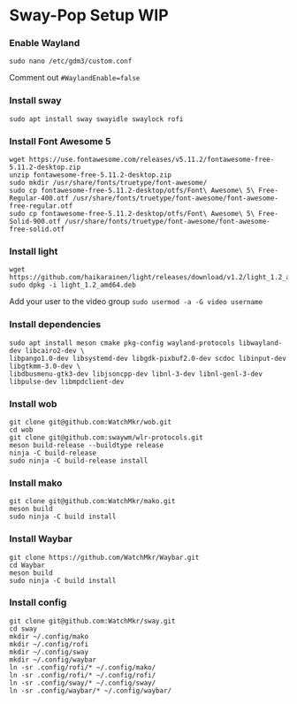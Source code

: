 # Sway-Pop Setup WIP

### Enable Wayland
```sudo nano /etc/gdm3/custom.conf```

Comment out `#WaylandEnable=false`

### Install sway
```sudo apt install sway swayidle swaylock rofi```

### Install Font Awesome 5
```
wget https://use.fontawesome.com/releases/v5.11.2/fontawesome-free-5.11.2-desktop.zip
unzip fontawesome-free-5.11.2-desktop.zip
sudo mkdir /usr/share/fonts/truetype/font-awesome/
sudo cp fontawesome-free-5.11.2-desktop/otfs/Font\ Awesome\ 5\ Free-Regular-400.otf /usr/share/fonts/truetype/font-awesome/font-awesome-free-regular.otf
sudo cp fontawesome-free-5.11.2-desktop/otfs/Font\ Awesome\ 5\ Free-Solid-900.otf /usr/share/fonts/truetype/font-awesome/font-awesome-free-solid.otf
```

### Install light
```
wget https://github.com/haikarainen/light/releases/download/v1.2/light_1.2_amd64.deb
sudo dpkg -i light_1.2_amd64.deb
```

Add your user to the video group
```sudo usermod -a -G video username```

### Install dependencies
```
sudo apt install meson cmake pkg-config wayland-protocols libwayland-dev libcairo2-dev \
libpango1.0-dev libsystemd-dev libgdk-pixbuf2.0-dev scdoc libinput-dev libgtkmm-3.0-dev \
libdbusmenu-gtk3-dev libjsoncpp-dev libnl-3-dev libnl-genl-3-dev libpulse-dev libmpdclient-dev
```

### Install wob
```
git clone git@github.com:WatchMkr/wob.git
cd wob
git clone git@github.com:swaywm/wlr-protocols.git
meson build-release --buildtype release
ninja -C build-release
sudo ninja -C build-release install
```

### Install mako
```
git clone git@github.com:WatchMkr/mako.git
meson build
sudo ninja -C build install
```

### Install Waybar
```
git clone https://github.com/WatchMkr/Waybar.git
cd Waybar
meson build
sudo ninja -C build install
```

### Install config
```
git clone git@github.com:WatchMkr/sway.git
cd sway
mkdir ~/.config/mako
mkdir ~/.config/rofi
mkdir ~/.config/sway
mkdir ~/.config/waybar
ln -sr .config/rofi/* ~/.config/mako/
ln -sr .config/rofi/* ~/.config/rofi/
ln -sr .config/sway/* ~/.config/sway/
ln -sr .config/waybar/* ~/.config/waybar/
```
